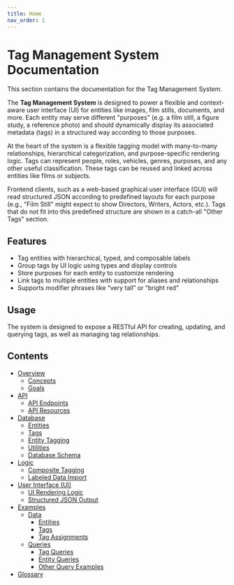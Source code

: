 ```yaml
---
title: Home
nav_order: 1
---
```

# Tag Management System Documentation

This section contains the documentation for the Tag Management System.

The **Tag Management System** is designed to power a flexible and context-aware user interface (UI) for entities like images, film stills, documents, and more. Each entity may serve different "purposes" (e.g. a film still, a figure study, a reference photo) and should dynamically display its associated metadata (tags) in a structured way according to those purposes.

At the heart of the system is a flexible tagging model with many-to-many relationships, hierarchical categorization, and purpose-specific rendering logic. Tags can represent people, roles, vehicles, genres, purposes, and any other useful classification. These tags can be reused and linked across entities like films or subjects.

Frontend clients, such as a web-based graphical user interface (GUI) will read structured JSON according to predefined layouts for each purpose (e.g., "Film Still" might expect to show Directors, Writers, Actors, etc.). Tags that do not fit into this predefined structure are shown in a catch-all "Other Tags" section.

## Features

- Tag entities with hierarchical, typed, and composable labels
- Group tags by UI logic using types and display controls
- Store purposes for each entity to customize rendering
- Link tags to multiple entities with support for aliases and relationships
- Supports modifier phrases like “very tall” or “bright red”

## Usage

The system is designed to expose a RESTful API for creating, updating, and querying tags, as well as managing tag relationships.

## Contents

- [Overview](./overview/_index.md)
	- [Concepts](./overview/concepts.md)
	- [Goals](./overview/goals.md)
- [API](./api/_index.md)
	- [API Endpoints](./api/endpoints/_index.md)
	- [API Resources](./api/resources/_index.md)
- [Database](./database/_index.md)
	- [Entities](./database/entities.md)
	- [Tags](./database/tags.md)
	- [Entity Tagging](./database/entity_tagging.md)
	- [Utilities](ui_configurations.md)
	- [Database Schema](./database/schema/schema.md)
- [Logic](./logic/_index.md)
	- [Composite Tagging](./logic/composite_tagging.md)
	- [Labeled Data Import](./logic/labeled_data_import.md)
- [User Interface (UI)](./ui/_index.md)
	- [UI Rendering Logic](./ui/rendering.md)
	- [Structured JSON Output](./ui/json_examples.md)
- [Examples](./examples/_index.md)
	- [Data](./examples/data/_index.md)
		- [Entities](./examples/data/example_entities.md)
		- [Tags](./examples/data/example_tags.md)
		- [Tag Assignments](./examples/data/example_entity_tags.md)
	- [Queries](./examples/queries/_index.md)
		- [Tag Queries](./examples/queries/tag_queries.md)
		- [Entity Queries](./examples/queries/entity_queries.md)
		- [Other Query Examples](./examples/queries/other_queries.md)
- [Glossary](./glossary.md)
